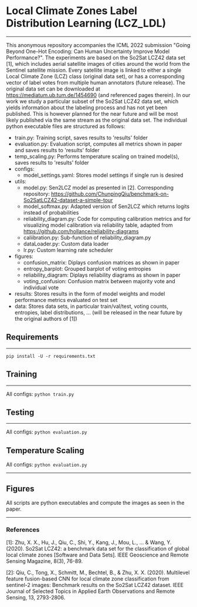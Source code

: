 # Local Climate Zones Label Distribution Learning (LCZ_LDL)

---

This anonymous repository accompanies the ICML 2022 submission "Going Beyond One-Hot Encoding: 
Can Human Uncertainty Improve Model Performance?". The experiments are based on the So2Sat LCZ42 data set [1], 
which includes aerial satellite images of cities around the world from the Sentinel satellite mission. 
Every satellite image is linked to either a single Local Climate Zone (LCZ) class (original data set), or has a 
corresponding vector of label votes from multiple human annotators (future release). 
The original data set can be downloaded at https://mediatum.ub.tum.de/1454690 (and referenced pages therein). 
In our work we study a particular subset of the So2Sat LCZ42 data set, which yields information about the labeling 
process and has not yet been published. This is however planned for the near future and will be most likely published
via the same stream as the original data set. 
The individual python executable files are structured as follows: 

- train.py: Training script, saves results to 'results' folder
- evaluation.py: Evaluation script, computes all metrics shown in paper and saves results to 'results' folder
- temp_scaling.py: Performs temperature scaling on trained model(s), saves results to 'results' folder
- configs: 
  - model_settings.yaml: Stores model settings if single run is desired
- utils:
  - model.py: Sen2LCZ model as presented in [2]. Corresponding repository: 
https://github.com/ChunpingQiu/benchmark-on-So2SatLCZ42-dataset-a-simple-tour
  - model_softmax.py: Adapted version of Sen2LCZ which returns logits instead of probabilities
  - reliability_diagram.py: Code for computing calibration metrics and for visualizing model calibration 
via reliability table, adapted from https://github.com/hollance/reliability-diagrams
  - caliibration.py: Sub-function of reliability_diagram.py 
  - dataLoader.py: Custom data loader
  - lr.py: Custom learning rate scheduler
- figures:
  - confusion_matrix: Diplays confusion matrices as shown in paper
  - entropy_barplot: Grouped barplot of voting entropies
  - reliability_diagram: Diplays reliability diagrams as shown in paper
  - voting_confusion: Confusion matrix between majority vote and individual vote
- results: Stores results in the form of model weights and model performance metrics evaluated on test set 
- data: Stores data sets, in particular train/val/test, voting counts, entropies, label distributions, ... 
(will be released in the near future by the original authors of [1])

## Requirements

---

`pip install -U -r requirements.txt`

## Training

---

All configs: `python train.py `

## Testing

---

All configs: `python evaluation.py`

## Temperature Scaling

All configs: `python evaluation.py `

---

## Figures

All scripts are python executables and compute the images as seen in the paper. 

---



### References

[1]: Zhu, X. X., Hu, J., Qiu, C., Shi, Y., Kang, J., Mou, L., ... & Wang, Y. (2020). So2Sat LCZ42: 
a benchmark data set for the classification of global local climate zones [Software and Data Sets]. 
IEEE Geoscience and Remote Sensing Magazine, 8(3), 76-89.

[2]: Qiu, C., Tong, X., Schmitt, M., Bechtel, B., & Zhu, X. X. (2020). Multilevel feature fusion-based CNN
for local climate zone classification from sentinel-2 images: 
Benchmark results on the So2Sat LCZ42 dataset. 
IEEE Journal of Selected Topics in Applied Earth Observations and Remote Sensing, 13, 2793-2806.